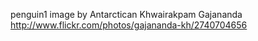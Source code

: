 
penguin1 image by Antarctican Khwairakpam Gajananda http://www.flickr.com/photos/gajananda-kh/2740704656
